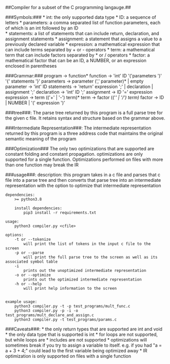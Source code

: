 ##Compiler for a subset of the C programming langauge.##

###Symbols:###
    * int: the only supported data type 
    * ID: a sequence of letters 
    * parameters: a comma separated list of function parameters, each of which is an int followed by an ID  
    * statements: a list of statements that can include return, declaration, and assignment statements 
    * assignment: a statement that assigns a value to a previously declared variable
    * expression: a mathematical expression that can include terms separated by + or - operators
    * term: a mathematical term that can include factors separated by * or / operators 
    * factor: a mathematical factor that can be an ID, a NUMBER, or an expression enclosed in parentheses
    

###Grammar:###
    program -> function* 
    function -> 'int' ID '('parameters ')' '{' statements '}'
    parameters -> parameter (',' parameter)* | empty
    parameter -> 'int' ID
    statements -> 'return' expression ';' | declaration | assignment ';' 
    declaration -> 'int' ID ';'
    assignment -> ID '=' expression
    expression -> term (('+' | '-') term)*
    term -> factor (('*' | '/') term)*
    factor -> ID | NUMBER | '(' expression ')'

###tree###:
    The parse tree returned by this program is a full parse tree for the given c file. It retains syntax and structure based on the grammar above. 

###Intermediate Representation###:
    The intermediate representation returned by this program is a three address code that maintains the original semantic meaning of the program

###Optimization###
    The only two optimizations that are supported are constant folding and constant propagation. 
    optimizations are only supported for a single function. Optimizations performed on files with more than one function may break the IR

###usage###:
    description: 
        this program takes in a c file and parses that c file into a parse tree and then converts that parse tree into an intermediate representation with the option to optimize that intermediate representation

    dependencies:
        >= python3.8
        
        install dependencies:
            pip3 install -r requirements.txt
        
    usage:
        python3 compiler.py <cfile>
        
    options:
        -t or --tokenize
            will print the list of tokens in the input c file to the screen 
        -p or --parse
            will print the full parse tree to the screen as well as its associated symbol table
        -i 
            prints out the unoptimized intermediate representation
        -o or --optimize
            prints out the optimized intermediate representation
        -h or --help
            will print help information to the screen


    example usage:
        python3 compiler.py -t -p test_programs/mult_func.c
        python3 compiler.py -p -i -o test_programs/mult_declare_and_assign.c 
        python3 compiler.py -t test_programs/params.c 


###Caveats###:
    * the only return types that are supported are int and void 
    * the only data type that is supported is int 
    * for loops are not supported, but while loops are
    * includes are not supported 
    * optimizations will sometimes break if you try to assign a variable to itself. e.g. if you had "a = a + 3 + 4;" could lead to the first variable being optimized away
    * IR optimization is only supported on files with a single function
    
